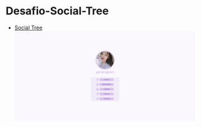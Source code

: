 # Desafio-Social-Tree

- [Social Tree](https://welingtonjunior2.github.io/Desafio-Social-Tree/)
![Social Tree](https://raw.githubusercontent.com/WelingtonJunior2/Desafio-Social-Tree/main/photo/Seat.png)

